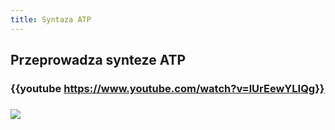 ```yaml
---
title: Syntaza ATP
---
```


## Przeprowadza synteze ATP
### {{youtube https://www.youtube.com/watch?v=lUrEewYLIQg}}
### ![](https://cdn.rcsb.org/images/structures/vo/6vof/6vof_assembly-1.jpeg)
##
